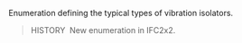 Enumeration defining the typical types of vibration isolators.

> HISTORY&nbsp; New enumeration in IFC2x2.